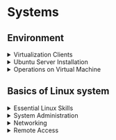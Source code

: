 <!--markdownlint-disable MD013-->
# Systems

## Environment

<details>
<summary>Virtualization Clients</summary>

- [X] **VirtualBox**
- [X] **Hyper-V (optional)**
- [ ] **KVM (optional)**
- [ ] **Vmware Workstation (optional)**

</details>

<details>
<summary>Ubuntu Server Installation</summary>

- [X] **Partitioning in the installer**
- [X] **Partitioning using LVM (Logical Volume Manager)**
- [X] **Swap space (Przestrzeń wymiany)**

</details>

<details>
<summary>Operations on Virtual Machine</summary>

- [X] **Network Configuration**
  - [X] hostonly
  - [X] nat
  - [X] bridge
- [X] **Creating a clone of the system**
- [X] **Creating a snapshots**

</details>

## Basics of Linux system

<details>
<summary>Essential Linux Skills</summary>

- [X]  **First login to the shell**
- [X]  **Command line help**
- [X]  **Services and processes**
- [X]  **Files and file systems**
- [X]  **Permissions**
- [X]  **Identity and Access Control**
  - [X] users
  - [X] groups
  - [X] ownership
- [X]  **Metadata Management**
  - [X] size
  - [X] space
  - [X] date & time
- [X]  **File Interaction**
  - [X] read
  - [X] search
  - [X] copy
  - [X] rename & replace
  - [X] create
  - [X] info
  - [X] delete

</details>

<details>
<summary>System Administration</summary>

- [ ] **Useful Linux system tools**
  - [ ] top
  - [ ] htop
  - [ ] netstat
  - [ ] Terminator
  - [ ] tmux
- [ ] **Console editors**
  - [ ] vim
  - [ ] nano (optional)
  - [ ] neovim
- [ ] **sudo command**
- [ ] **Users operations**
  - [ ] creating users
  - [ ] creating groups
  - [ ] deleting users
  - [ ] deleting groups
  - [ ] managing users passwords
- [ ] **Aliases**
- [ ] **Package management**
  - [ ] YUM
  - [ ] RPM
  - [ ] APT
  - [ ] APT-GET
  - [ ] DPKG
  - [ ] DEB
- [ ] **Compiling from source**
- [ ] **Space management**
- [ ] **Drives and partitions**
- [ ] **Creating ext4 file system and permanently mounting (Tworzenie systemu plików ext4 i montowanie stałe)**
- [ ] **Managing logical volumes**
- [ ] **NFS service**
  - [ ] server
  - [ ] client
  - [ ] fstab
- [ ] **System monitoring**

</details>

<details>
<summary>Networking</summary>

- [ ] **Network configuration**
- [ ] **SSH service**
  - [ ] client configuration
  - [ ] server configuration
  - [ ] tunneling
  - [ ] SCP
- [ ] **Networks and firewalls**
- [ ] **File Hosts and hostname**
- [ ] **Configuring interfaces using nmtui**
- [ ] **Firewall**
- [ ] **Assigning multiple IP addresses to network interfaces**
- [ ] **Monitoring traffic using tcpdump**

</details>

<details>
<summary>Remote Access</summary>

- [ ] **SSH**
  - [ ] putty
  - [ ] mremoteNG
  - [ ] MobaXtrem
- [ ] **VNC (optional)**

</details>
